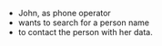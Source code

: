 * John, as phone operator
* wants to search for a person name
* to contact the person with her data.